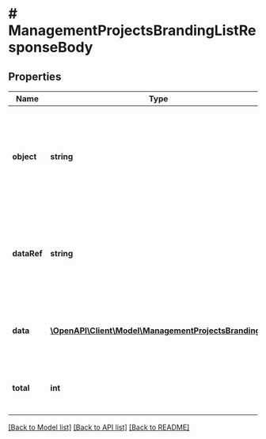 # # ManagementProjectsBrandingListResponseBody

## Properties

Name | Type | Description | Notes
------------ | ------------- | ------------- | -------------
**object** | **string** | The type of the object represented by JSON. This object stores information about the brand in a dictionary. | [optional] [default to 'list']
**dataRef** | **string** | Identifies the name of the attribute that contains the array of brand objects. | [optional] [default to 'data']
**data** | [**\OpenAPI\Client\Model\ManagementProjectsBranding[]**](ManagementProjectsBranding.md) | Array of brand objects. It contains only one object. | [optional]
**total** | **int** | The total number of brand objects. It is always &#x60;1&#x60;. | [optional]

[[Back to Model list]](../../README.md#models) [[Back to API list]](../../README.md#endpoints) [[Back to README]](../../README.md)
